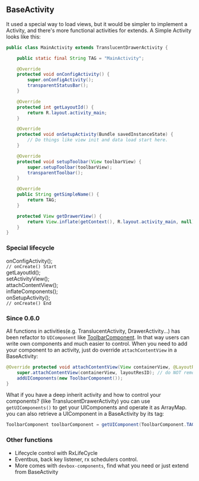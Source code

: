 ## BaseActivity
It used a special way to load views, but it would be simpler to implement a Activity, and there's more functional activities for extends.
A Simple Activity looks like this:

```java
public class MainActivity extends TranslucentDrawerActivity {

    public static final String TAG = "MainActivity";

    @Override
    protected void onConfigActivity() {
        super.onConfigActivity();
        transparentStatusBar();
    }

    @Override
    protected int getLayoutId() {
        return R.layout.activity_main;
    }

    @Override
    protected void onSetupActivity(Bundle savedInstanceState) {
        // Do things like view init and data load start here.
    }

    @Override
    protected void setupToolbar(View toolbarView) {
        super.setupToolbar(toolbarView);
        transparentToolbar();
    }

    @Override
    public String getSimpleName() {
        return TAG;
    }

    protected View getDrawerView() {
        return View.inflate(getContext(), R.layout.activity_main, null);
    }
}

```

### Special lifecycle

onConfigActivity();<br/>
```// onCreate() Start```<br/>
getLayoutId();<br/>
setActivityView();<br/>
attachContentView();<br/>
inflateComponents();<br/>
onSetupActivity();<br/>
```// onCreate() End```<br/>

### Since 0.6.0
All functions in activities(e.g. TranslucentActivity, DrawerActivity...) has been refactor to ```UIComponent``` like [ToolbarComponent](https://github.com/xxxifan/Devbox2/blob/master/devbox-core/src/main/java/com/xxxifan/devbox/core/base/uicomponent/ToolbarComponent.java).
In that way users can write own components and much easier to control.
When you need to add your component to an activity, just do override ```attachContentView``` in a BaseActivity:

```java
@Override protected void attachContentView(View containerView, @LayoutRes int layoutResID) {
    super.attachContentView(containerView, layoutResID); // do NOT remove this line
    addUIComponents(new ToolbarComponent());
}
```

What if you have a deep inherit activity and how to control your components? (like TranslucentDrawerActivity)
you can use ```getUIComponents()``` to get your UIComponents and operate it as ArrayMap.
you can also retrieve a UIComponent in a BaseActivity by its tag:
```java
ToolbarComponent toolbarComponent = getUIComponent(ToolbarComponent.TAG, ToolbarComponent.class);
```

### Other functions

- Lifecycle control with RxLifeCycle
- Eventbus, back key listener, rx schedulers control.
- More comes with ```devbox-components```, find what you need or just extend from BaseActivity
